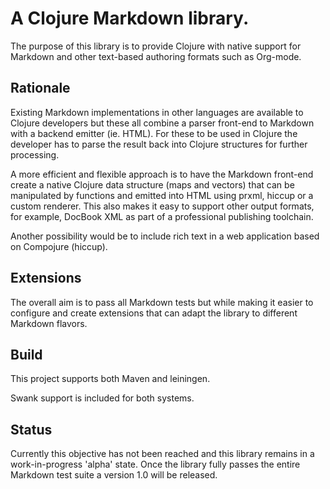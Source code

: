 # A Clojure Markdown library.

The purpose of this library is to provide Clojure with native support for
Markdown and other text-based authoring formats such as Org-mode.

## Rationale

Existing Markdown implementations in other languages are available to Clojure
developers but these all combine a parser front-end to Markdown with a backend
emitter (ie. HTML). For these to be used in Clojure the developer has to parse
the result back into Clojure structures for further processing.

A more efficient and flexible approach is to have the Markdown front-end create
a native Clojure data structure (maps and vectors) that can be manipulated by
functions and emitted into HTML using prxml, hiccup or a custom renderer. This
also makes it easy to support other output formats, for example, DocBook XML as
part of a professional publishing toolchain.

Another possibility would be to include rich text in a web application based on
Compojure (hiccup).

## Extensions

The overall aim is to pass all Markdown tests but while making it easier to
configure and create extensions that can adapt the library to different Markdown
flavors.

## Build

This project supports both Maven and leiningen. 

Swank support is included for both systems.

## Status

Currently this objective has not been reached and this library remains in a
work-in-progress 'alpha' state. Once the library fully passes the entire
Markdown test suite a version 1.0 will be released.
